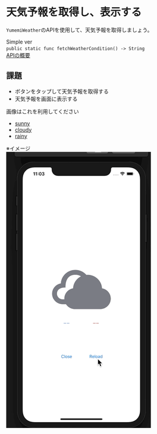 # 天気予報を取得し、表示する
`YumemiWeather`のAPIを使用して、天気予報を取得しましょう。  

Simple ver  
`public static func fetchWeatherCondition() -> String`  
[APIの概要](YumemiWeather.md)

## 課題
- ボタンをタップして天気予報を取得する
- 天気予報を画面に表示する

画像はこれを利用してください
- [sunny](Images/iconmonstr-weather-1.pdf)
- [cloudy](Images/iconmonstr-weather-11.pdf)
- [rainy](Images/iconmonstr-umbrella-1.pdf)

※イメージ  
![api](Images/API.gif)
